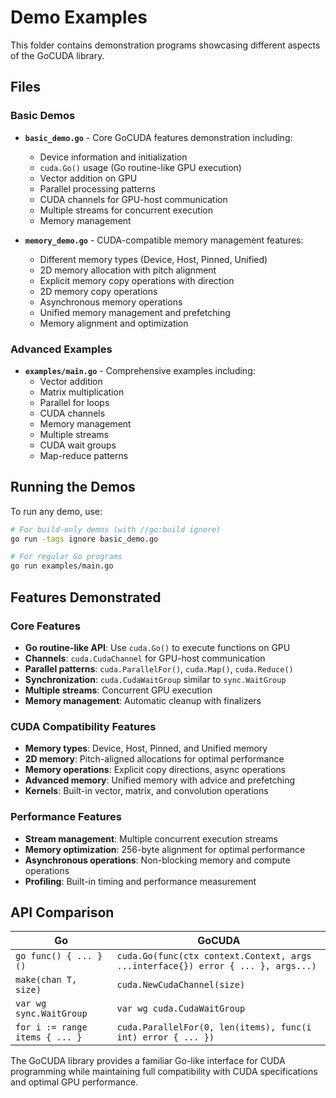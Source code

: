 # Demo Examples

This folder contains demonstration programs showcasing different aspects of the GoCUDA library.

## Files

### Basic Demos
- **`basic_demo.go`** - Core GoCUDA features demonstration including:
  - Device information and initialization
  - `cuda.Go()` usage (Go routine-like GPU execution)
  - Vector addition on GPU
  - Parallel processing patterns
  - CUDA channels for GPU-host communication
  - Multiple streams for concurrent execution
  - Memory management

- **`memory_demo.go`** - CUDA-compatible memory management features:
  - Different memory types (Device, Host, Pinned, Unified)
  - 2D memory allocation with pitch alignment
  - Explicit memory copy operations with direction
  - 2D memory copy operations
  - Asynchronous memory operations
  - Unified memory management and prefetching
  - Memory alignment and optimization

### Advanced Examples
- **`examples/main.go`** - Comprehensive examples including:
  - Vector addition
  - Matrix multiplication
  - Parallel for loops
  - CUDA channels
  - Memory management
  - Multiple streams
  - CUDA wait groups
  - Map-reduce patterns

## Running the Demos

To run any demo, use:

```bash
# For build-only demos (with //go:build ignore)
go run -tags ignore basic_demo.go

# For regular Go programs
go run examples/main.go
```

## Features Demonstrated

### Core Features
- **Go routine-like API**: Use `cuda.Go()` to execute functions on GPU
- **Channels**: `cuda.CudaChannel` for GPU-host communication
- **Parallel patterns**: `cuda.ParallelFor()`, `cuda.Map()`, `cuda.Reduce()`
- **Synchronization**: `cuda.CudaWaitGroup` similar to `sync.WaitGroup`
- **Multiple streams**: Concurrent GPU execution
- **Memory management**: Automatic cleanup with finalizers

### CUDA Compatibility Features
- **Memory types**: Device, Host, Pinned, and Unified memory
- **2D memory**: Pitch-aligned allocations for optimal performance
- **Memory operations**: Explicit copy directions, async operations
- **Advanced memory**: Unified memory with advice and prefetching
- **Kernels**: Built-in vector, matrix, and convolution operations

### Performance Features
- **Stream management**: Multiple concurrent execution streams
- **Memory optimization**: 256-byte alignment for optimal performance
- **Asynchronous operations**: Non-blocking memory and compute operations
- **Profiling**: Built-in timing and performance measurement

## API Comparison

| Go | GoCUDA |
|----|--------|
| `go func() { ... }()` | `cuda.Go(func(ctx context.Context, args ...interface{}) error { ... }, args...)` |
| `make(chan T, size)` | `cuda.NewCudaChannel(size)` |
| `var wg sync.WaitGroup` | `var wg cuda.CudaWaitGroup` |
| `for i := range items { ... }` | `cuda.ParallelFor(0, len(items), func(i int) error { ... })` |

The GoCUDA library provides a familiar Go-like interface for CUDA programming while maintaining full compatibility with CUDA specifications and optimal GPU performance.
